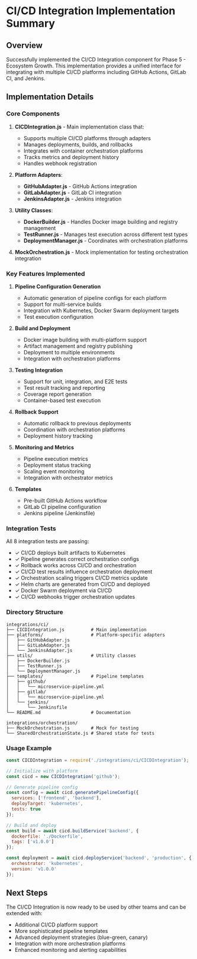 # CI/CD Integration Implementation Summary

## Overview
Successfully implemented the CI/CD Integration component for Phase 5 - Ecosystem Growth. This implementation provides a unified interface for integrating with multiple CI/CD platforms including GitHub Actions, GitLab CI, and Jenkins.

## Implementation Details

### Core Components

1. **CICDIntegration.js** - Main implementation class that:
   - Supports multiple CI/CD platforms through adapters
   - Manages deployments, builds, and rollbacks
   - Integrates with container orchestration platforms
   - Tracks metrics and deployment history
   - Handles webhook registration

2. **Platform Adapters**:
   - **GitHubAdapter.js** - GitHub Actions integration
   - **GitLabAdapter.js** - GitLab CI integration  
   - **JenkinsAdapter.js** - Jenkins integration

3. **Utility Classes**:
   - **DockerBuilder.js** - Handles Docker image building and registry management
   - **TestRunner.js** - Manages test execution across different test types
   - **DeploymentManager.js** - Coordinates with orchestration platforms

4. **MockOrchestration.js** - Mock implementation for testing orchestration integration

### Key Features Implemented

1. **Pipeline Configuration Generation**
   - Automatic generation of pipeline configs for each platform
   - Support for multi-service builds
   - Integration with Kubernetes, Docker Swarm deployment targets
   - Test execution configuration

2. **Build and Deployment**
   - Docker image building with multi-platform support
   - Artifact management and registry publishing
   - Deployment to multiple environments
   - Integration with orchestration platforms

3. **Testing Integration**
   - Support for unit, integration, and E2E tests
   - Test result tracking and reporting
   - Coverage report generation
   - Container-based test execution

4. **Rollback Support**
   - Automatic rollback to previous deployments
   - Coordination with orchestration platforms
   - Deployment history tracking

5. **Monitoring and Metrics**
   - Pipeline execution metrics
   - Deployment status tracking
   - Scaling event monitoring
   - Integration with orchestrator metrics

6. **Templates**
   - Pre-built GitHub Actions workflow
   - GitLab CI pipeline configuration
   - Jenkins pipeline (Jenkinsfile)

### Integration Tests
All 8 integration tests are passing:
- ✓ CI/CD deploys built artifacts to Kubernetes
- ✓ Pipeline generates correct orchestration configs
- ✓ Rollback works across CI/CD and orchestration
- ✓ CI/CD test results influence orchestration deployment
- ✓ Orchestration scaling triggers CI/CD metrics update
- ✓ Helm charts are generated from CI/CD and deployed
- ✓ Docker Swarm deployment via CI/CD
- ✓ CI/CD webhooks trigger orchestration updates

### Directory Structure
```
integrations/ci/
├── CICDIntegration.js          # Main implementation
├── platforms/                  # Platform-specific adapters
│   ├── GitHubAdapter.js
│   ├── GitLabAdapter.js
│   └── JenkinsAdapter.js
├── utils/                      # Utility classes
│   ├── DockerBuilder.js
│   ├── TestRunner.js
│   └── DeploymentManager.js
├── templates/                  # Pipeline templates
│   ├── github/
│   │   └── microservice-pipeline.yml
│   ├── gitlab/
│   │   └── microservice-pipeline.yml
│   └── jenkins/
│       └── Jenkinsfile
└── README.md                   # Documentation

integrations/orchestration/
├── MockOrchestration.js        # Mock for testing
└── SharedOrchestrationState.js # Shared state for tests
```

### Usage Example
```javascript
const CICDIntegration = require('./integrations/ci/CICDIntegration');

// Initialize with platform
const cicd = new CICDIntegration('github');

// Generate pipeline config
const config = await cicd.generatePipelineConfig({
  services: ['frontend', 'backend'],
  deployTarget: 'kubernetes',
  tests: true
});

// Build and deploy
const build = await cicd.buildService('backend', {
  dockerfile: './Dockerfile',
  tags: ['v1.0.0']
});

const deployment = await cicd.deployService('backend', 'production', {
  orchestrator: 'kubernetes',
  version: 'v1.0.0'
});
```

## Next Steps
The CI/CD Integration is now ready to be used by other teams and can be extended with:
- Additional CI/CD platform support
- More sophisticated pipeline templates
- Advanced deployment strategies (blue-green, canary)
- Integration with more orchestration platforms
- Enhanced monitoring and alerting capabilities